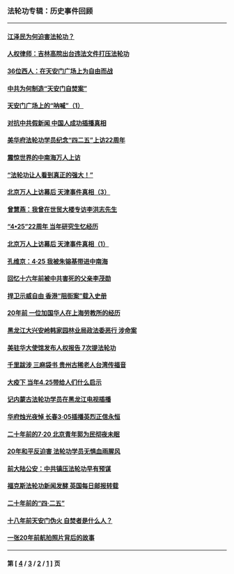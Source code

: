 ### 法轮功专辑：历史事件回顾
---
#### [江泽民为何迫害法轮功？](../../pages/nf5793/n13876324.md?06150430) 
#### [人权律师：吉林高院出台违法文件打压法轮功](../../pages/nf5793/n13825665.md?06150430) 
#### [36位西人：在天安门广场上为自由而战](../../pages/nf5793/n13390029.md?06150430) 
#### [中共为何制造“天安门自焚案”](../../pages/nf5793/n13183270.md?06150430) 
#### [天安门广场上的“呐喊”（1）](../../pages/nf5793/n13105277.md?06150430) 
#### [对抗中共假新闻 中国人成功插播真相](../../pages/nf5793/n12910618.md?06150430) 
#### [美华府法轮功学员纪念“四二五”上访22周年](../../pages/nf5793/n12904445.md?06150430) 
#### [震惊世界的中南海万人上访](../../pages/nf5793/n12903976.md?06150430) 
#### [“法轮功让人看到真正的强大！”](../../pages/nf5793/n12903195.md?06150430) 
#### [北京万人上访幕后 天津事件真相（3）](../../pages/nf5793/n12902807.md?06150430) 
#### [曾慧燕：我曾在世贸大楼专访李洪志先生](../../pages/nf5793/n12898729.md?06150430) 
#### [“4•25”22周年 当年研究生忆经历](../../pages/nf5793/n12894152.md?06150430) 
#### [北京万人上访幕后 天津事件真相（1）](../../pages/nf5793/n12885174.md?06150430) 
#### [孔维京：4·25 我被朱镕基带进中南海](../../pages/nf5793/n12864987.md?06150430) 
#### [回忆十六年前被中共害死的父亲李茂勋](../../pages/nf5793/n12880270.md?06150430) 
#### [捍卫示威自由 香港“阻街案”载入史册](../../pages/nf5793/n12811245.md?06150430) 
#### [20年前 一位加国华人在上海劳教所的经历](../../pages/nf5793/n12707932.md?06150430) 
#### [黑龙江大兴安岭韩家园林业局政法委恶行 涉命案](../../pages/nf5793/n12622815.md?06150430) 
#### [美驻华大使馆发布人权报告 7次提法轮功](../../pages/nf5793/n12520541.md?06150430) 
#### [千里跋涉 三麻袋书 贵州古稀老人台湾传福音](../../pages/nf5793/n12198750.md?06150430) 
#### [大疫下 当年4.25带给人们什么启示](../../pages/nf5793/n12058565.md?06150430) 
#### [记内蒙古法轮功学员在黑龙江电视插播](../../pages/nf5793/n11699194.md?06150430) 
#### [华府烛光夜悼 长春3·05插播英烈正信永恒](../../pages/nf5793/n11397432.md?06150430) 
#### [二十年前的7·20 北京青年郭为民彻夜未眠](../../pages/nf5793/n11354195.md?06150430) 
#### [20年和平反迫害 法轮功学员无惧血雨腥风](../../pages/nf5793/n11348279.md?06150430) 
#### [前大陆公安：中共镇压法轮功早有预谋](../../pages/nf5793/n11352168.md?06150430) 
#### [福克斯法轮功新闻发酵  英国每日邮报转载](../../pages/nf5793/n11285952.md?06150430) 
#### [二十年前的“四·二五”](../../pages/nf5793/n11207639.md?06150430) 
#### [十八年前天安门伪火 自焚者是什么人？](../../pages/nf5793/n10996556.md?06150430) 
#### [一张20年前航拍照片背后的故事](../../pages/nf5793/n10693797.md?06150430) 

---
#### 第 [ [4](./4.md?06150430) / [3](./3.md?06150430) / [2](./2.md?06150430) / [1](./1.md?06150430) ] 页
